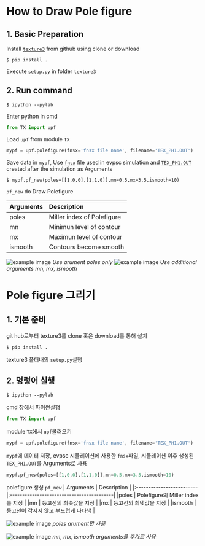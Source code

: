 # How to Draw Pole figure

## 1. Basic Preparation
Install [`texture3`](https://github.com/youngung/texture3) from github using clone or download
```shell
$ pip install .
```
Execute [```setup.py```](setup.py) in folder `texture3`

## 2. Run command
```shell
$ ipython --pylab
```
Enter python in cmd
```python
from TX import upf
```
Load ```upf``` from module ```TX```
```python
mypf = upf.polefigure(fnsx='fnsx file name', filename='TEX_PH1.OUT')
```


Save data in `mypf`,
Use [`fnsx`](README/F_voce.sx) file used in evpsc simulation and [`TEX_PH1.OUT`](README/TEX_PH1_5000.OUT) created after the simulation as Arguments
```
$ mypf.pf_new(poles=[[1,0,0],[1,1,0]],mn=0.5,mx=3.5,ismooth=10)
```
```pf_new``` do Draw Polefigure

| Arguments                |    Description                            |
|:-------------------------|:------------------------------------------|
| poles                    | Miller index of Polefigure                |
| mn                       | Minimun level of contour                  |
| mx                       | Maximun level of contour                  |
| ismooth                  | Contours become smooth                    |

![example image](README/Figure_1.png)
*Use arument poles only*
![example image](README/Figure_2.png)
*Use additional arguments mn, mx, ismooth*








# Pole figure 그리기

## 1. 기본 준비
 git hub로부터 texture3를 clone 혹은 download를 통해 설치
```shell
$ pip install .
```
texture3 폴더내의 ```setup.py```실행
## 2. 명령어 실행
```shell
$ ipython --pylab
```
cmd 창에서 파이썬실행
```python
from TX import upf
```
module ```TX```에서 ```upf```불러오기
```python
mypf = upf.polefigure(fnsx='fnsx file name', filename='TEX_PH1.OUT')
```
```mypf```에 데이터 저장, evpsc 시뮬레이션에 사용한 ```fnsx```파일, 시뮬레이션 이후  생성된 ```TEX_PH1.OUT```를 Arguments로 사용
```python
mypf.pf_new(poles=[[1,0,0],[1,1,0]],mn=0.5,mx=3.5,ismooth=10)
```
polefigure 생성
```pf_new```
| Arguments                |    Description                            |
|:-------------------------|:------------------------------------------|
|poles                     | Polefigure의 Miller index를 지정           |
|mn                        | 등고선의 최솟값을 지정                      |
|mx                        | 등고선의 최댓값을 지정                      |
|ismooth                   | 등고선이 각지지 않고 부드럽게 나타냄         |

![example image](README/Figure_1.png)
*poles arument만 사용*

![example image](README/Figure_2.png)
*mn, mx, ismooth arguments를 추가로 사용*
